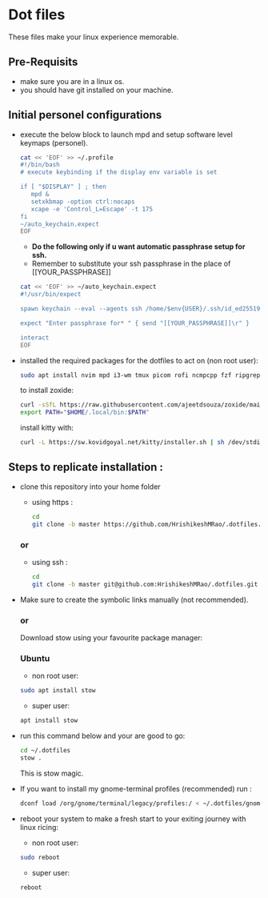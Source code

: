 # Dot files

These files make your linux experience memorable.

## Pre-Requisits

- make sure you are in a linux os.
- you should have git installed on your machine.

## Initial personel configurations

- execute the below block to launch mpd and setup software level keymaps (personel).
  ```bash
  cat << 'EOF' >> ~/.profile
  #!/bin/bash
  # execute keybinding if the display env variable is set
  
  if [ "$DISPLAY" ] ; then
     mpd &
     setxkbmap -option ctrl:nocaps
     xcape -e 'Control_L=Escape' -t 175
  fi
  ~/auto_keychain.expect
  EOF
  ```
  - **Do the following only if u want automatic passphrase setup for ssh.**
  - Remember to substitute your ssh passphrase in the place of \[\[YOUR_PASSPHRASE\]\]

  ```bash
  cat << 'EOF' >> ~/auto_keychain.expect
  #!/usr/bin/expect
  
  spawn keychain --eval --agents ssh /home/$env{USER}/.ssh/id_ed25519
  
  expect "Enter passphrase for* " { send "[[YOUR_PASSPHRASE]]\r" }
  
  interact
  EOF
  ```
  
- installed the required packages for the dotfiles to act on (non root user):
  ```bash
  sudo apt install nvim mpd i3-wm tmux picom rofi ncmpcpp fzf ripgrep keychain expect
  ```

  to install zoxide:
  ```bash
  curl -sSfL https://raw.githubusercontent.com/ajeetdsouza/zoxide/main/install.sh | sh
  export PATH="$HOME/.local/bin:$PATH"
  ```

  install kitty with:
  ```bash
  curl -L https://sw.kovidgoyal.net/kitty/installer.sh | sh /dev/stdin
  ```

## Steps to replicate installation :

- clone this repository into your home folder
  - using https :
    ```bash
    cd
    git clone -b master https://github.com/HrishikeshMRao/.dotfiles.git
    ```

  ### or

  - using ssh :
    ```bash
    cd
    git clone -b master git@github.com:HrishikeshMRao/.dotfiles.git
    ```
- Make sure to create the symbolic links manually (not recommended).

  ### or

  Download stow using your favourite package manager:

    ### Ubuntu
    - non root user:
    ```bash
    sudo apt install stow
    ```
    - super user:
    ```bash
    apt install stow
    ```
- run this command below and your are good to go:
    ```bash
    cd ~/.dotfiles
    stow .
    ```
    This is stow magic.

- If you want to install my gnome-terminal profiles (recommended) run :
    ```bash
    dconf load /org/gnome/terminal/legacy/profiles:/ < ~/.dotfiles/gnome-terminal-profile.dconf
    ```

- reboot your system to make a fresh start to your exiting journey with linux ricing:

    - non root user:
    ```bash
    sudo reboot
    ```
    - super user:
    ```bash
    reboot
    ```

